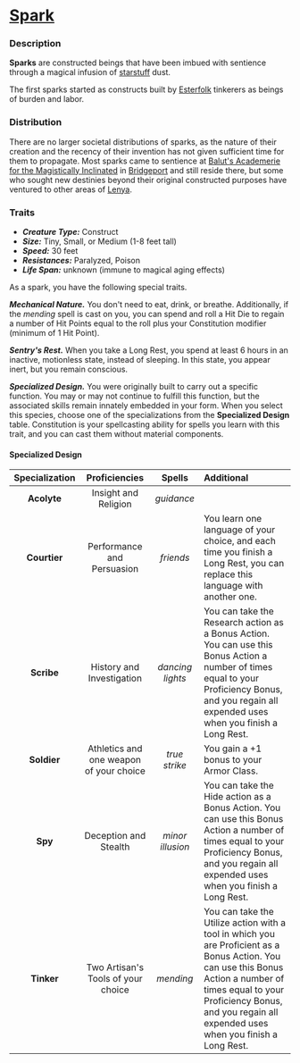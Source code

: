 # [Spark](https://github.com/mpanighetti/dnd5e-species/blob/main/constructs/spark.md)

### Description

**Sparks** are constructed beings that have been imbued with sentience through a magical infusion of [starstuff](../artifacts/starstuff.md) dust.

The first sparks started as constructs built by [Esterfolk](../societies/esterfell-accord/esterfell-accord.md) tinkerers as beings of burden and labor.

### Distribution

There are no larger societal distributions of sparks, as the nature of their creation and the recency of their invention has not given sufficient time for them to propagate. Most sparks came to sentience at [Balut's Academerie for the Magistically Inclinated](../organizations/baluts-academerie/baluts-academerie.md) in [Bridgeport](../societies/esterfell-accord/bridgeport/bridgeport.md) and still reside there, but some who sought new destinies beyond their original constructed purposes have ventured to other areas of [Lenya](../mote/esterfell/lenya/lenya.md).

### Traits

- _**Creature Type:**_ Construct
- _**Size:**_ Tiny, Small, or Medium (1-8 feet tall)
- _**Speed:**_ 30 feet
- _**Resistances:**_ Paralyzed, Poison
- _**Life Span:**_ unknown (immune to magical aging effects)

As a spark, you have the following special traits.

_**Mechanical Nature.**_ You don't need to eat, drink, or breathe. Additionally, if the _mending_ spell is cast on you, you can spend and roll a Hit Die to regain a number of Hit Points equal to the roll plus your Constitution modifier (minimum of 1 Hit Point).

_**Sentry's Rest.**_ When you take a Long Rest, you spend at least 6 hours in an inactive, motionless state, instead of sleeping. In this state, you appear inert, but you remain conscious.

_**Specialized Design.**_ You were originally built to carry out a specific function. You may or may not continue to fulfill this function, but the associated skills remain innately embedded in your form. When you select this species, choose one of the specializations from the **Specialized Design** table. Constitution is your spellcasting ability for spells you learn with this trait, and you can cast them without material components.

#### Specialized Design
| Specialization | Proficiencies | Spells | Additional |
|:--------------:|:-------------:|:------:|:-----------|
| **Acolyte**    | Insight and Religion | _guidance_ |  |
| **Courtier**   | Performance and Persuasion | _friends_ | You learn one language of your choice, and each time you finish a Long Rest, you can replace this language with another one. |
| **Scribe**     | History and Investigation | _dancing lights_ | You can take the Research action as a Bonus Action. You can use this Bonus Action a number of times equal to your Proficiency Bonus, and you regain all expended uses when you finish a Long Rest. |
| **Soldier**    | Athletics and one weapon of your choice | _true strike_ | You gain a +1 bonus to your Armor Class. |
| **Spy**        | Deception and Stealth | _minor illusion_ | You can take the Hide action as a Bonus Action. You can use this Bonus Action a number of times equal to your Proficiency Bonus, and you regain all expended uses when you finish a Long Rest. |
| **Tinker**     | Two Artisan's Tools of your choice | _mending_ | You can take the Utilize action with a tool in which you are Proficient as a Bonus Action. You can use this Bonus Action a number of times equal to your Proficiency Bonus, and you regain all expended uses when you finish a Long Rest. |
